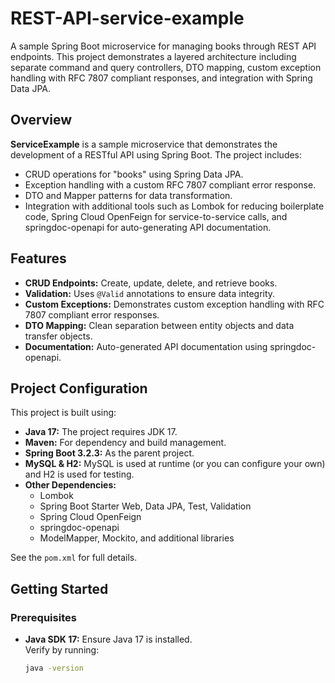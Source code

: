 # REST-API-service-example
A sample Spring Boot microservice for managing books through REST API endpoints. This project demonstrates a layered architecture including separate command and query controllers, DTO mapping, custom exception handling with RFC 7807 compliant responses, and integration with Spring Data JPA.

## Overview

**ServiceExample** is a sample microservice that demonstrates the development of a RESTful API using Spring Boot. The project includes:
- CRUD operations for "books" using Spring Data JPA.
- Exception handling with a custom RFC 7807 compliant error response.
- DTO and Mapper patterns for data transformation.
- Integration with additional tools such as Lombok for reducing boilerplate code, Spring Cloud OpenFeign for service-to-service calls, and springdoc-openapi for auto-generating API documentation.

## Features

- **CRUD Endpoints:** Create, update, delete, and retrieve books.
- **Validation:** Uses `@Valid` annotations to ensure data integrity.
- **Custom Exceptions:** Demonstrates custom exception handling with RFC 7807 compliant error responses.
- **DTO Mapping:** Clean separation between entity objects and data transfer objects.
- **Documentation:** Auto-generated API documentation using springdoc-openapi.

## Project Configuration

This project is built using:
- **Java 17:** The project requires JDK 17.
- **Maven:** For dependency and build management.
- **Spring Boot 3.2.3:** As the parent project.
- **MySQL & H2:** MySQL is used at runtime (or you can configure your own) and H2 is used for testing.
- **Other Dependencies:**  
  - Lombok  
  - Spring Boot Starter Web, Data JPA, Test, Validation  
  - Spring Cloud OpenFeign  
  - springdoc-openapi  
  - ModelMapper, Mockito, and additional libraries

See the `pom.xml` for full details.

## Getting Started

### Prerequisites

- **Java SDK 17:** Ensure Java 17 is installed.  
  Verify by running:
  ```bash
  java -version
